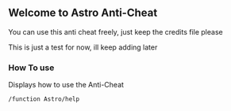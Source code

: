 ## Welcome to Astro Anti-Cheat 

You can use this anti cheat freely, just keep the credits file please

This is just a test for now, ill keep adding later 

### How To use

Displays how to use the Anti-Cheat 

```markdown
/function Astro/help
```